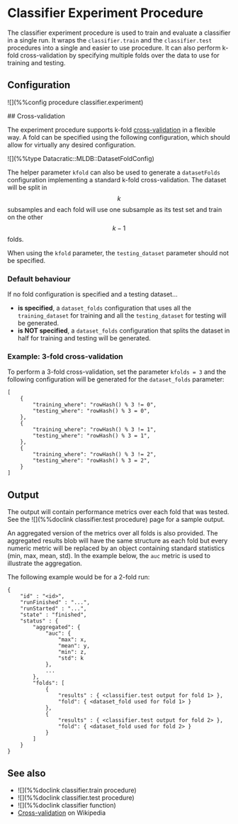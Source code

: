 # Classifier Experiment Procedure

The classifier experiment procedure is used to train and evaluate a classifier in a single run.
It wraps the `classifier.train` and the `classifier.test` procedures into a single and easier to 
use procedure. It can also perform k-fold cross-validation by specifying multiple
folds over the data to use for training and testing.

## Configuration

![](%%config procedure classifier.experiment)

<div id=DatasetFoldConfig>
## Cross-validation

The experiment procedure supports k-fold 
[cross-validation](https://en.wikipedia.org/wiki/Cross-validation_(statistics)) in a
flexible way. A fold can be specified using the following configuration, which should allow
for virtually any desired configuration.

![](%%type Datacratic::MLDB::DatasetFoldConfig)

The helper parameter `kfold` can also be used to generate a `datasetFolds` configuration
implementing a standard k-fold cross-validation. The dataset will be split in $$k$$ subsamples and
each fold will use one subsample as its test set and train on the other $$k-1$$ folds.

When using the `kfold` parameter, the `testing_dataset` parameter should not be specified.
<div>

### Default behaviour

If no fold configuration is specified and a testing dataset...

- **is specified**, a `dataset_folds` configuration that uses
all the `training_dataset` for training and all the `testing_dataset` for testing
will be generated.
- **is NOT specified**, a `dataset_folds` configuration that splits
the dataset in half for training and testing will be generated.


### Example: 3-fold cross-validation

To perform a 3-fold cross-validation, set the parameter `kfolds = 3` and the following
configuration will be generated for the `dataset_folds` parameter:

    [
        {
            "training_where": "rowHash() % 3 != 0",
            "testing_where": "rowHash() % 3 = 0",
        },
        {
            "training_where": "rowHash() % 3 != 1",
            "testing_where": "rowHash() % 3 = 1",
        },
        {
            "training_where": "rowHash() % 3 != 2",
            "testing_where": "rowHash() % 3 = 2",
        }
    ]



## Output

The output will contain performance metrics over each fold that was tested. See the 
![](%%doclink classifier.test procedure) page for a sample output.

An aggregated version of the metrics over all folds is also provided. The aggregated
results blob will have the same structure as each fold but every numeric metric will
be replaced by an object containing standard statistics (min, max, mean, std).
In the example below, the `auc` metric is used to illustrate the aggregation.

The following example would be for a 2-fold run:

    {
        "id" : "<id>",
        "runFinished" : "...",
        "runStarted" : "...",
        "state" : "finished",
        "status" : {
            "aggregated": {
                "auc": {
                    "max": x,
                    "mean": y,
                    "min": z,
                    "std": k
                },
                ...
            },
            "folds": [
                {
                    "results" : { <classifier.test output for fold 1> },
                    "fold": { <dataset_fold used for fold 1> }
                },
                {
                    "results" : { <classifier.test output for fold 2> },
                    "fold": { <dataset_fold used for fold 2> }
                }
            ]
        }
    }

## See also

* ![](%%doclink classifier.train procedure)
* ![](%%doclink classifier.test procedure)
* ![](%%doclink classifier function)
* [Cross-validation](https://en.wikipedia.org/wiki/Cross-validation_(statistics)) on Wikipedia


